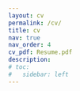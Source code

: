 ```yaml
---
layout: cv
permalink: /cv/
title: cv
nav: true
nav_order: 4
cv_pdf: Resume.pdf
description:
# toc:
#   sidebar: left
---
```

